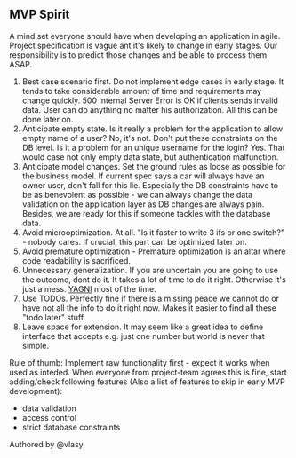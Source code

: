 ## MVP Spirit

A mind set everyone should have when developing an application in agile. Project specification is vague ant it's likely to change in early stages. Our responsibility is to predict those changes and be able to process them ASAP.

1. Best case scenario first. Do not implement edge cases in early stage. It tends to take considerable amount of time and requirements may change quickly. 500 Internal Server Error is OK if clients sends invalid data. User can do anything no matter his authorization. All this can be done later on.
2. Anticipate empty state. Is it really a problem for the application to allow empty name of a user? No, it's not. Don't put these constraints on the DB level. Is it a problem for an unique username for the login? Yes. That would case not only empty data state, but authentication malfunction.
3. Anticipate model changes. Set the ground rules as loose as possible for the business model. If current spec says a car will always have an owner user, don't fall for this lie. Especially the DB constraints have to be as benevolent as possible - we can always change the data validation on the application layer as DB changes are always pain. Besides, we are ready for this if someone tackles with the database data.
4. Avoid microoptimization. At all. "Is it faster to write 3 ifs or one switch?" - nobody cares. If crucial, this part can be optimized later on.
5. Avoid premature optimization - Premature optimization is an altar where code readability is sacrificed.
6. Unnecessary generalization. If you are uncertain you are going to use the outcome, dont do it. It takes a lot of time to do it right. Otherwise it's just a mess. [YAGNI](https://en.wikipedia.org/wiki/You_aren%27t_gonna_need_it) most of the time.
7. Use TODOs. Perfectly fine if there is a missing peace we cannot do or have not all the info to do it right now. Makes it easier to find all these "todo later" stuff.
8. Leave space for extension. It may seem like a great idea to define interface that accepts e.g. just one number but world is never that simple.

Rule of thumb: Implement raw functionality first - expect it works when used as inteded. When everyone from project-team agrees this is fine, start adding/check following features (Also a list of features to skip in early MVP development):
- data validation
- access control
- strict database constraints

Authored by @vlasy